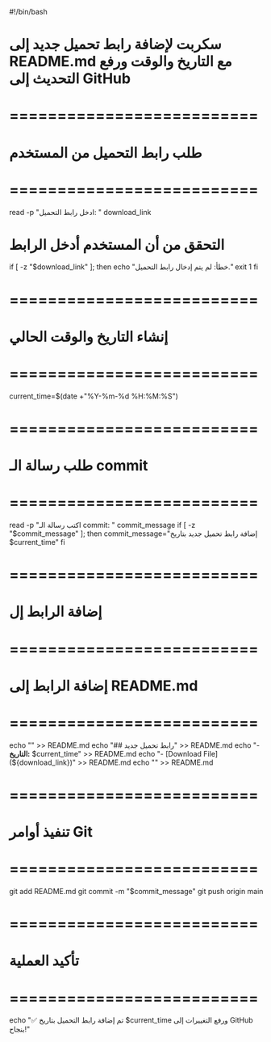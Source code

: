 #!/bin/bash

# سكربت لإضافة رابط تحميل جديد إلى README.md مع التاريخ والوقت ورفع التحديث إلى GitHub

# ==========================
# طلب رابط التحميل من المستخدم
# ==========================
read -p "ادخل رابط التحميل: " download_link

# التحقق من أن المستخدم أدخل الرابط
if [ -z "$download_link" ]; then
  echo "خطأ: لم يتم إدخال رابط التحميل."
  exit 1
fi

# ==========================
# إنشاء التاريخ والوقت الحالي
# ==========================
current_time=$(date +"%Y-%m-%d %H:%M:%S")

# ==========================
# طلب رسالة الـ commit
# ==========================
read -p "اكتب رسالة الـ commit: " commit_message
if [ -z "$commit_message" ]; then
  commit_message="إضافة رابط تحميل جديد بتاريخ $current_time"
fi

# ==========================
# إضافة الرابط إل
# ==========================
# إضافة الرابط إلى README.md
# ==========================
echo "" >> README.md
echo "## رابط تحميل جديد" >> README.md
echo "- **التاريخ:** $current_time" >> README.md
echo "- [Download File](${download_link})" >> README.md
echo "" >> README.md

# ==========================
# تنفيذ أوامر Git
# ==========================
git add README.md
git commit -m "$commit_message"
git push origin main

# ==========================
# تأكيد العملية
# ==========================
echo "✅ تم إضافة رابط التحميل بتاريخ $current_time ورفع التغييرات إلى GitHub بنجاح!"
